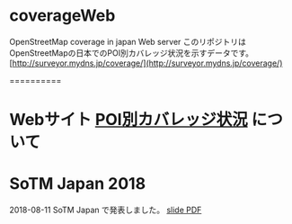 # coverageWeb
OpenStreetMap coverage in japan Web server
このリポジトリは OpenStreetMapの日本でのPOI別カバレッジ状況を示すデータです。
 [http://surveyor.mydns.jp/coverage/](http://surveyor.mydns.jp/coverage/)
 
==========
 
# Webサイト [POI別カバレッジ状況](http://surveyor.mydns.jp/coverage/) について


# SoTM Japan 2018

2018-08-11 SoTM Japan で発表しました。
  [slide PDF](SoTMjp20180810.pdf)


